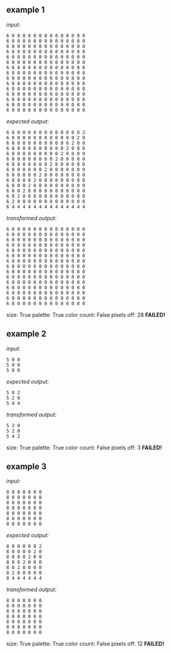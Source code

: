 
## example 1
*input:*
```
6 0 0 0 0 0 0 0 0 0 0 0 0 0 0
6 0 0 0 0 0 0 0 0 0 0 0 0 0 0
6 0 0 0 0 0 0 0 0 0 0 0 0 0 0
6 0 0 0 0 0 0 0 0 0 0 0 0 0 0
6 0 0 0 0 0 0 0 0 0 0 0 0 0 0
6 0 0 0 0 0 0 0 0 0 0 0 0 0 0
6 0 0 0 0 0 0 0 0 0 0 0 0 0 0
6 0 0 0 0 0 0 0 0 0 0 0 0 0 0
6 0 0 0 0 0 0 0 0 0 0 0 0 0 0
6 0 0 0 0 0 0 0 0 0 0 0 0 0 0
6 0 0 0 0 0 0 0 0 0 0 0 0 0 0
6 0 0 0 0 0 0 0 0 0 0 0 0 0 0
6 0 0 0 0 0 0 0 0 0 0 0 0 0 0
6 0 0 0 0 0 0 0 0 0 0 0 0 0 0
6 0 0 0 0 0 0 0 0 0 0 0 0 0 0
```
*expected output:*
```
6 0 0 0 0 0 0 0 0 0 0 0 0 0 2
6 0 0 0 0 0 0 0 0 0 0 0 0 2 0
6 0 0 0 0 0 0 0 0 0 0 0 2 0 0
6 0 0 0 0 0 0 0 0 0 0 2 0 0 0
6 0 0 0 0 0 0 0 0 0 2 0 0 0 0
6 0 0 0 0 0 0 0 0 2 0 0 0 0 0
6 0 0 0 0 0 0 0 2 0 0 0 0 0 0
6 0 0 0 0 0 0 2 0 0 0 0 0 0 0
6 0 0 0 0 0 2 0 0 0 0 0 0 0 0
6 0 0 0 0 2 0 0 0 0 0 0 0 0 0
6 0 0 0 2 0 0 0 0 0 0 0 0 0 0
6 0 0 2 0 0 0 0 0 0 0 0 0 0 0
6 0 2 0 0 0 0 0 0 0 0 0 0 0 0
6 2 0 0 0 0 0 0 0 0 0 0 0 0 0
6 4 4 4 4 4 4 4 4 4 4 4 4 4 4
```
*transformed output:*
```
6 0 0 0 0 0 0 0 0 0 0 0 0 0 0
6 0 0 0 0 0 0 0 0 0 0 0 0 0 0
6 0 0 0 0 0 0 0 0 0 0 0 0 0 0
6 0 0 0 0 0 0 0 0 0 0 0 0 0 0
6 0 0 0 0 0 0 0 0 0 0 0 0 0 0
6 0 0 0 0 0 0 0 0 0 0 0 0 0 0
6 0 0 0 0 0 0 0 0 0 0 0 0 0 0
6 0 0 0 0 0 0 0 0 0 0 0 0 0 0
6 0 0 0 0 0 0 0 0 0 0 0 0 0 0
6 0 0 0 0 0 0 0 0 0 0 0 0 0 0
6 0 0 0 0 0 0 0 0 0 0 0 0 0 0
6 0 0 0 0 0 0 0 0 0 0 0 0 0 0
6 0 0 0 0 0 0 0 0 0 0 0 0 0 0
6 0 0 0 0 0 0 0 0 0 0 0 0 0 0
6 0 0 0 0 0 0 0 0 0 0 0 0 0 0
```
size: True
palette: True
color count: False
pixels off: 28
**FAILED!**

## example 2
*input:*
```
5 0 0
5 0 0
5 0 0
```
*expected output:*
```
5 0 2
5 2 0
5 4 4
```
*transformed output:*
```
5 2 0
5 2 0
5 4 2
```
size: True
palette: True
color count: False
pixels off: 3
**FAILED!**

## example 3
*input:*
```
8 0 0 0 0 0 0
8 0 0 0 0 0 0
8 0 0 0 0 0 0
8 0 0 0 0 0 0
8 0 0 0 0 0 0
8 0 0 0 0 0 0
8 0 0 0 0 0 0
```
*expected output:*
```
8 0 0 0 0 0 2
8 0 0 0 0 2 0
8 0 0 0 2 0 0
8 0 0 2 0 0 0
8 0 2 0 0 0 0
8 2 0 0 0 0 0
8 4 4 4 4 4 4
```
*transformed output:*
```
8 0 0 0 0 0 0
8 0 0 0 0 0 0
8 0 0 0 0 0 0
8 0 0 0 0 0 0
8 0 0 0 0 0 0
8 0 0 0 0 0 0
8 0 0 0 0 0 0
```
size: True
palette: True
color count: False
pixels off: 12
**FAILED!**

